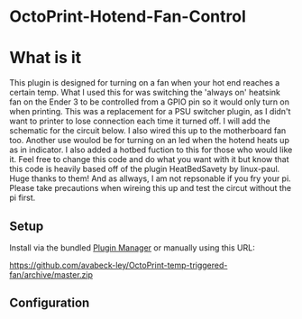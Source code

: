 # OctoPrint-Hotend-Fan-Control

# What is it
This plugin is designed for turning on a fan when your hot end reaches a certain temp. What I used this for was switching the 'always on' heatsink fan on the Ender 3 to be controlled from a GPIO pin so it would only turn on when printing. This was a replacement for a PSU switcher plugin, as I didn't want to printer to lose connection each time it turned off. I will add the schematic for the circuit below. I also wired this up to the motherboard fan too. Another use woulod be for turning on an led when the hotend heats up as in indicator. I also added a hotbed fuction to this for those who would like it. Feel free to change this code and do what you want with it but know that this code is heavily based off of the plugin HeatBedSavety by linux-paul. Huge thanks to them! And as allways, I am not repsonable if you fry your pi. Please take precautions when wireing this up and test the circut without the pi first. 

## Setup

Install via the bundled [Plugin Manager](https://docs.octoprint.org/en/master/bundledplugins/pluginmanager.html)
or manually using this URL:

https://github.com/avabeck-ley/OctoPrint-temp-triggered-fan/archive/master.zip

## Configuration

